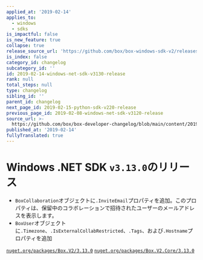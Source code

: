 ```yaml
---
applied_at: '2019-02-14'
applies_to:
  - windows
  - sdks
is_impactful: false
is_new_feature: true
collapse: true
release_source_url: 'https://github.com/box/box-windows-sdk-v2/releases/tag/v3.13.0'
is_index: false
category_id: changelog
subcategory_id: ''
id: 2019-02-14-windows-net-sdk-v3130-release
rank: null
total_steps: null
type: changelog
sibling_id: ''
parent_id: changelog
next_page_id: 2019-02-15-python-sdk-v220-release
previous_page_id: 2019-02-08-windows-net-sdk-v3120-release
source_url: >-
  https://github.com/box/box-developer-changelog/blob/main/content/2019/02-14-windows-net-sdk-v3130-release.md
published_at: '2019-02-14'
fullyTranslated: true
---
```

# Windows .NET SDK `v3.13.0`のリリース

* `BoxCollaboration`オブジェクトに`.InviteEmail`プロパティを追加。このプロパティは、保留中のコラボレーションで招待されたユーザーのメールアドレスを表示します。
* `BoxUser`オブジェクトに`.Timezone`、`.IsExternalCollabRestricted`、`.Tags`、および`.Hostname`プロパティを追加

[`nuget.org/packages/Box.V2/3.13.0`](https://www.nuget.org/packages/Box.V2/3.13.0)
[`nuget.org/packages/Box.V2.Core/3.13.0`](https://www.nuget.org/packages/Box.V2.Core/3.13.0)
